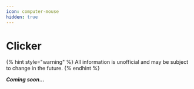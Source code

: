 ```yaml
---
icon: computer-mouse
hidden: true
---
```


# Clicker

{% hint style="warning" %}
All information is unofficial and may be subject to change in the future.
{% endhint %}



_**Coming soon...**_
